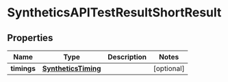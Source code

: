

# SyntheticsAPITestResultShortResult

## Properties

Name | Type | Description | Notes
------------ | ------------- | ------------- | -------------
**timings** | [**SyntheticsTiming**](SyntheticsTiming.md) |  |  [optional]



